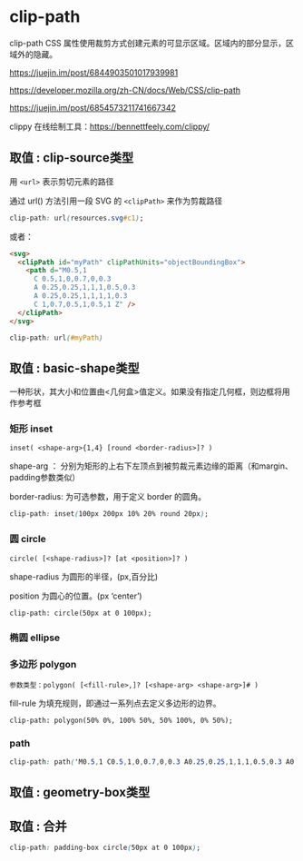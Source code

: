 # clip-path

clip-path CSS 属性使用裁剪方式创建元素的可显示区域。区域内的部分显示，区域外的隐藏。

<https://juejin.im/post/6844903501017939981>

<https://developer.mozilla.org/zh-CN/docs/Web/CSS/clip-path>

<https://juejin.im/post/6854573211741667342>

clippy 在线绘制工具：<https://bennettfeely.com/clippy/>

## 取值 : clip-source类型

用 `<url>` 表示剪切元素的路径

通过 url() 方法引用一段 SVG 的 `<clipPath>` 来作为剪裁路径

```css
clip-path: url(resources.svg#c1);

```

或者：

```html
<svg>
  <clipPath id="myPath" clipPathUnits="objectBoundingBox">
    <path d="M0.5,1
      C 0.5,1,0,0.7,0,0.3
      A 0.25,0.25,1,1,1,0.5,0.3
      A 0.25,0.25,1,1,1,1,0.3
      C 1,0.7,0.5,1,0.5,1 Z" />
  </clipPath>
</svg>
```

```css
clip-path: url(#myPath)
```

## 取值 : basic-shape类型

一种形状，其大小和位置由<几何盒>值定义。如果没有指定几何框，则边框将用作参考框

### 矩形 inset

`inset( <shape-arg>{1,4} [round <border-radius>]? )`

shape-arg  ： 分别为矩形的上右下左顶点到被剪裁元素边缘的距离（和margin、padding参数类似）

border-radius:  为可选参数，用于定义 border 的圆角。

```css
clip-path: inset(100px 200px 10% 20% round 20px);
```

### 圆 circle

`circle( [<shape-radius>]? [at <position>]? )`

shape-radius 为圆形的半径，(px,百分比)

position 为圆心的位置。(px ‘center’)

`clip-path: circle(50px at 0 100px);`

### 椭圆 ellipse

### 多边形 polygon

`参数类型：polygon( [<fill-rule>,]? [<shape-arg> <shape-arg>]# )`

fill-rule 为填充规则，即通过一系列点去定义多边形的边界。

`clip-path: polygon(50% 0%, 100% 50%, 50% 100%, 0% 50%);`

### path

```css
clip-path: path('M0.5,1 C0.5,1,0,0.7,0,0.3 A0.25,0.25,1,1,1,0.5,0.3 A0.25,0.25,1,1,1,1,0.3 C1,0.7,0.5,1,0.5,1 Z');
```

## 取值 : geometry-box类型

## 取值 : 合并

```css
clip-path: padding-box circle(50px at 0 100px);

```
